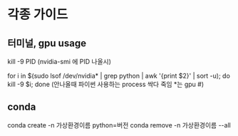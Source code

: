 # 각종 가이드


## 터미널, gpu usage

kill -9 PID (nvidia-smi 에 PID 나올시)


for i in $(sudo lsof /dev/nvidia* | grep python | awk '{print $2}' | sort -u); do kill -9 $i; done (안나올때 파이썬 사용하는 process 싹다 죽임 *는 gpu #)

## conda

conda create -n 가상환경이름 python=버전
conda remove -n 가상환경이름 --all
